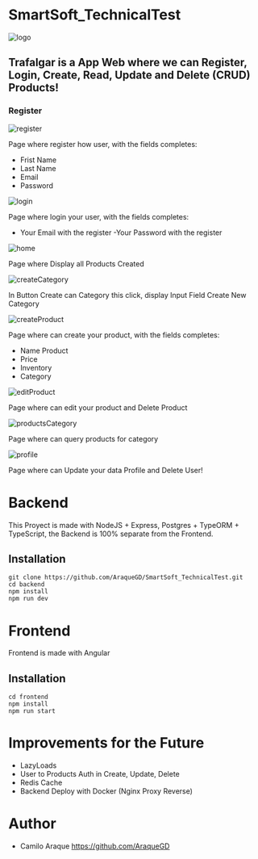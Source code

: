 # SmartSoft_TechnicalTest

![logo](resources/klipartz.png)

## Trafalgar is a App Web where we can Register, Login, Create, Read, Update and Delete (CRUD) Products!

### Register

![register](resources/register.png)

Page where register how user, with the fields completes:

- Frist Name
- Last Name
- Email
- Password

![login](resources/login.png)

Page where login your user, with the fields completes:

- Your Email with the register
  -Your Password with the register

![home](resources/home.png)

Page where Display all Products Created

![createCategory]("resources/createCategory,png.PNG")

In Button Create can Category this click, display Input Field Create New Category

![createProduct](resources/create-product.png)

Page where can create your product, with the fields completes:

- Name Product
- Price
- Inventory
- Category

![editProduct](resources/edit-product.png)

Page where can edit your product and Delete Product

![productsCategory]("resources/createCategory,png.PNG")

Page where can query products for category

![profile](resources/profile.png)

Page where can Update your data Profile and Delete User!

# Backend

This Proyect is made with NodeJS + Express, Postgres + TypeORM + TypeScript, the Backend is 100% separate from the Frontend.

## Installation

```
git clone https://github.com/AraqueGD/SmartSoft_TechnicalTest.git
cd backend
npm install
npm run dev
```

# Frontend

Frontend is made with Angular

## Installation

```
cd frontend
npm install
npm run start
```

# Improvements for the Future

- LazyLoads
- User to Products Auth in Create, Update, Delete
- Redis Cache
- Backend Deploy with Docker (Nginx Proxy Reverse)

# Author

- Camilo Araque <https://github.com/AraqueGD>
